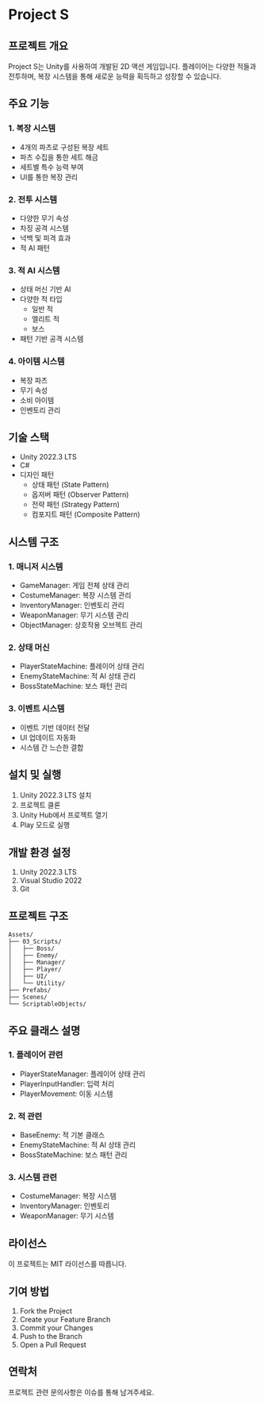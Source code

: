 # Project S

## 프로젝트 개요
Project S는 Unity를 사용하여 개발된 2D 액션 게임입니다. 플레이어는 다양한 적들과 전투하며, 복장 시스템을 통해 새로운 능력을 획득하고 성장할 수 있습니다.

## 주요 기능

### 1. 복장 시스템
- 4개의 파츠로 구성된 복장 세트
- 파츠 수집을 통한 세트 해금
- 세트별 특수 능력 부여
- UI를 통한 복장 관리

### 2. 전투 시스템
- 다양한 무기 속성
- 차징 공격 시스템
- 넉백 및 피격 효과
- 적 AI 패턴

### 3. 적 AI 시스템
- 상태 머신 기반 AI
- 다양한 적 타입
  - 일반 적
  - 엘리트 적
  - 보스
- 패턴 기반 공격 시스템

### 4. 아이템 시스템
- 복장 파츠
- 무기 속성
- 소비 아이템
- 인벤토리 관리

## 기술 스택
- Unity 2022.3 LTS
- C#
- 디자인 패턴
  - 상태 패턴 (State Pattern)
  - 옵저버 패턴 (Observer Pattern)
  - 전략 패턴 (Strategy Pattern)
  - 컴포지트 패턴 (Composite Pattern)

## 시스템 구조

### 1. 매니저 시스템
- GameManager: 게임 전체 상태 관리
- CostumeManager: 복장 시스템 관리
- InventoryManager: 인벤토리 관리
- WeaponManager: 무기 시스템 관리
- ObjectManager: 상호작용 오브젝트 관리

### 2. 상태 머신
- PlayerStateMachine: 플레이어 상태 관리
- EnemyStateMachine: 적 AI 상태 관리
- BossStateMachine: 보스 패턴 관리

### 3. 이벤트 시스템
- 이벤트 기반 데이터 전달
- UI 업데이트 자동화
- 시스템 간 느슨한 결합

## 설치 및 실행
1. Unity 2022.3 LTS 설치
2. 프로젝트 클론
3. Unity Hub에서 프로젝트 열기
4. Play 모드로 실행

## 개발 환경 설정
1. Unity 2022.3 LTS
2. Visual Studio 2022
3. Git

## 프로젝트 구조
```
Assets/
├── 03_Scripts/
│   ├── Boss/
│   ├── Enemy/
│   ├── Manager/
│   ├── Player/
│   ├── UI/
│   └── Utility/
├── Prefabs/
├── Scenes/
└── ScriptableObjects/
```

## 주요 클래스 설명

### 1. 플레이어 관련
- PlayerStateManager: 플레이어 상태 관리
- PlayerInputHandler: 입력 처리
- PlayerMovement: 이동 시스템

### 2. 적 관련
- BaseEnemy: 적 기본 클래스
- EnemyStateMachine: 적 AI 상태 관리
- BossStateMachine: 보스 패턴 관리

### 3. 시스템 관련
- CostumeManager: 복장 시스템
- InventoryManager: 인벤토리
- WeaponManager: 무기 시스템

## 라이선스
이 프로젝트는 MIT 라이선스를 따릅니다.

## 기여 방법
1. Fork the Project
2. Create your Feature Branch
3. Commit your Changes
4. Push to the Branch
5. Open a Pull Request

## 연락처
프로젝트 관련 문의사항은 이슈를 통해 남겨주세요. 